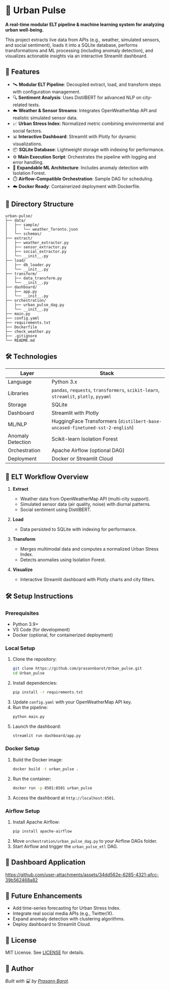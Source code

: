# 🌆 Urban Pulse

**A real-time modular ELT pipeline & machine learning system for analyzing urban well-being.**

This project extracts live data from APIs (e.g., weather, simulated sensors, and social sentiment), loads it into a SQLite database, performs transformations and ML processing (including anomaly detection), and visualizes actionable insights via an interactive Streamlit dashboard.

## 🚀 Features

- 🛰️ **Modular ELT Pipeline**: Decoupled extract, load, and transform steps with configuration management.
- 🔍 **Sentiment Analysis**: Uses DistilBERT for advanced NLP on city-related texts.
- ☁️ **Weather & Sensor Streams**: Integrates OpenWeatherMap API and realistic simulated sensor data.
- 📈 **Urban Stress Index**: Normalized metric combining environmental and social factors.
- 📊 **Interactive Dashboard**: Streamlit with Plotly for dynamic visualizations.
- 📦 **SQLite Database**: Lightweight storage with indexing for performance.
- ⚙️ **Main Execution Script**: Orchestrates the pipeline with logging and error handling.
- 🧠 **Expandable ML Architecture**: Includes anomaly detection with Isolation Forest.
- ⏱️ **Airflow-Compatible Orchestration**: Sample DAG for scheduling.
- ☁️ **Docker Ready**: Containerized deployment with Dockerfile.

## 📂 Directory Structure

```
urban-pulse/
├── data/
│   ├── sample/
│   │   └── weather_Toronto.json
│   └── schemas/
├── extract/
│   ├── weather_extractor.py
│   ├── sensor_extractor.py
│   ├── social_extractor.py
│   └── __init__.py
├── load/
│   ├── db_loader.py
│   └── __init__.py
├── transform/
│   ├── data_transform.py
│   └── __init__.py
├── dashboard/
│   ├── app.py
│   └── __init__.py
├── orchestration/
│   ├── urban_pulse_dag.py
│   └── __init__.py
├── main.py
├── config.yaml
├── requirements.txt
├── Dockerfile
├── check_weather.py
├── .gitignore
└── README.md
```

## 🛠️ Technologies

| Layer             | Stack                                                                |
|-------------------|----------------------------------------------------------------------|
| Language          | Python 3.x                                                           |
| Libraries         | `pandas`, `requests`, `transformers`, `scikit-learn`, `streamlit`, `plotly`, `pyyaml` |
| Storage           | SQLite                                                               |
| Dashboard         | Streamlit with Plotly                                                |
| ML/NLP            | HuggingFace Transformers (`distilbert-base-uncased-finetuned-sst-2-english`) |
| Anomaly Detection | Scikit-learn Isolation Forest                                         |
| Orchestration     | Apache Airflow (optional DAG)                                        |
| Deployment        | Docker or Streamlit Cloud                                            |

## 🔁 ELT Workflow Overview

1. **Extract**  
   - Weather data from OpenWeatherMap API (multi-city support).  
   - Simulated sensor data (air quality, noise) with diurnal patterns.  
   - Social sentiment using DistilBERT.  

2. **Load**  
   - Data persisted to SQLite with indexing for performance.  

3. **Transform**  
   - Merges multimodal data and computes a normalized Urban Stress Index.  
   - Detects anomalies using Isolation Forest.  

4. **Visualize**  
   - Interactive Streamlit dashboard with Plotly charts and city filters.

## 🛠️ Setup Instructions

### Prerequisites
- Python 3.9+
- VS Code (for development)
- Docker (optional, for containerized deployment)

### Local Setup
1. Clone the repository:
   ```bash
   git clone https://github.com/prasannbarot/Urban_pulse.git
   cd Urban_pulse
   ```
2. Install dependencies:
   ```bash
   pip install -r requirements.txt
   ```
3. Update `config.yaml` with your OpenWeatherMap API key.
4. Run the pipeline:
   ```bash
   python main.py
   ```
5. Launch the dashboard:
   ```bash
   streamlit run dashboard/app.py
   ```

### Docker Setup
1. Build the Docker image:
   ```bash
   docker build -t urban_pulse .
   ```
2. Run the container:
   ```bash
   docker run -p 8501:8501 urban_pulse
   ```
3. Access the dashboard at `http://localhost:8501`.

### Airflow Setup
1. Install Apache Airflow:
   ```bash
   pip install apache-airflow
   ```
2. Move `orchestration/urban_pulse_dag.py` to your Airflow DAGs folder.
3. Start Airflow and trigger the `urban_pulse_etl` DAG.

## 📸 Dashboard Application


https://github.com/user-attachments/assets/34dd562e-6285-4321-afcc-39b562468a82



## 🚀 Future Enhancements
- Add time-series forecasting for Urban Stress Index.
- Integrate real social media APIs (e.g., Twitter/X).
- Expand anomaly detection with clustering algorithms.
- Deploy dashboard to Streamlit Cloud.

## 📜 License
MIT License. See [LICENSE](LICENSE.txt) for details.

## 👤 Author
*Built with 💻 by [Prasann Barot](https://linkedin.com/in/prasannbarot).*
